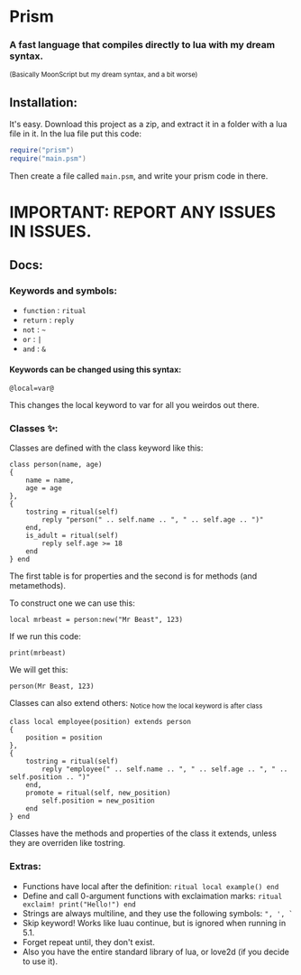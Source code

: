 # Prism
### A fast language that compiles directly to lua with my dream syntax.
<sub>(Basically MoonScript but my dream syntax, and a bit worse)</sub>

## Installation:

It's easy. Download this project as a zip, and extract it in a folder with a lua file in it. In the lua file put this code:
```lua
require("prism")
require("main.psm")
```
Then create a file called `main.psm`, and write your prism code in there.

# IMPORTANT: REPORT ANY ISSUES IN ISSUES.

## Docs:

### Keywords and symbols:

- `function` : `ritual`
- `return` : `reply`
- `not` : `~`
- `or` : `|`
- `and` : `&`

#### Keywords can be changed using this syntax:

```prism
@local=var@
```

This changes the local keyword to var for all you weirdos out there.

### Classes ✨:

Classes are defined with the class keyword like this:
```prism
class person(name, age)
{
	name = name,
	age = age
},
{
	tostring = ritual(self)
		reply "person(" .. self.name .. ", " .. self.age .. ")"
	end,
	is_adult = ritual(self)
		reply self.age >= 18
	end
} end
```

The first table is for properties and the second is for methods (and metamethods).

To construct one we can use this:
```prism
local mrbeast = person:new("Mr Beast", 123)
```

If we run this code:
```prism
print(mrbeast)
```
We will get this:
```output
person(Mr Beast, 123)
```

Classes can also extend others:
<sub>Notice how the local keyword is after class</sub>
```prism
class local employee(position) extends person
{
	position = position
},
{
	tostring = ritual(self)
		reply "employee(" .. self.name .. ", " .. self.age .. ", " .. self.position .. ")"
	end,
	promote = ritual(self, new_position)
		self.position = new_position
	end
} end
```

Classes have the methods and properties of the class it extends, unless they are overriden like tostring.

### Extras:

- Functions have local after the definition: `ritual local example() end`
- Define and call 0-argument functions with exclaimation marks: `ritual exclaim! print("Hello!") end`
- Strings are always multiline, and they use the following symbols: ``` ", ', ` ```
- Skip keyword! Works like luau continue, but is ignored when running in 5.1.
- Forget repeat until, they don't exist.
- Also you have the entire standard library of lua, or love2d (if you decide to use it).
